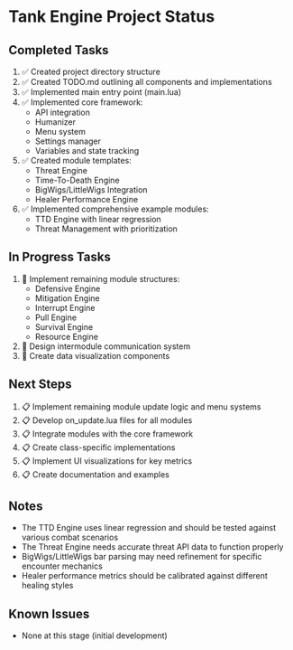 # Tank Engine Project Status

## Completed Tasks

1. ✅ Created project directory structure
2. ✅ Created TODO.md outlining all components and implementations
3. ✅ Implemented main entry point (main.lua)
4. ✅ Implemented core framework:
   - API integration
   - Humanizer
   - Menu system
   - Settings manager
   - Variables and state tracking
5. ✅ Created module templates:
   - Threat Engine
   - Time-To-Death Engine
   - BigWigs/LittleWigs Integration
   - Healer Performance Engine
6. ✅ Implemented comprehensive example modules:
   - TTD Engine with linear regression
   - Threat Management with prioritization

## In Progress Tasks

1. 🔄 Implement remaining module structures:
   - Defensive Engine
   - Mitigation Engine
   - Interrupt Engine
   - Pull Engine
   - Survival Engine
   - Resource Engine
2. 🔄 Design intermodule communication system
3. 🔄 Create data visualization components

## Next Steps

1. 📋 Implement remaining module update logic and menu systems
2. 📋 Develop on_update.lua files for all modules
3. 📋 Integrate modules with the core framework
4. 📋 Create class-specific implementations
5. 📋 Implement UI visualizations for key metrics
6. 📋 Create documentation and examples

## Notes

- The TTD Engine uses linear regression and should be tested against various combat scenarios
- The Threat Engine needs accurate threat API data to function properly
- BigWigs/LittleWigs bar parsing may need refinement for specific encounter mechanics
- Healer performance metrics should be calibrated against different healing styles

## Known Issues

- None at this stage (initial development)
